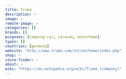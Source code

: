```yaml
---
title: Truma
description: ~
image: ~
remote-image: ~
categories: []
brands: []
purposes: [camping-car, caravan, motorhome]
types: []
countries: [germany]
website: "http://www.truma.com/int/en/home/index.php"
shop: ~
store-finder: ~
about: ~
wiki: "https://en.wikipedia.org/wiki/Truma_(company)"
---
```

